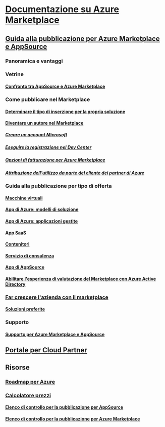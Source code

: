 # [Documentazione su Azure Marketplace](index.md)  

## [Guida alla pubblicazione per Azure Marketplace e AppSource](./marketplace-publishers-guide.md)  
### Panoramica e vantaggi  
### Vetrine  
#### [Confronto tra AppSource e Azure Marketplace](./comparing-appsource-azure-marketplace.md)  

### Come pubblicare nel Marketplace  
#### [Determinare il tipo di inserzione per la propria soluzione](./determine-your-listing-type.md)  
#### [Diventare un autore nel Marketplace](./become-publisher.md)  
##### [Creare un account Microsoft](./guidelines.md)
##### [Eseguire la registrazione nel Dev Center](./register-dev-center.md) 
##### [Opzioni di fatturazione per Azure Marketplace](./billing-options-azure-marketplace.md)  
##### [Attribuzione dell'utilizzo da parte del cliente dei partner di Azure](./azure-partner-customer-usage-attribution.md)

### Guida alla pubblicazione per tipo di offerta 
#### [Macchine virtuali](./marketplace-virtual-machines.md)
#### [App di Azure: modelli di soluzione](./marketplace-solution-templates.md)
#### [App di Azure: applicazioni gestite](./marketplace-managed-apps.md)
#### [App SaaS](./marketplace-saas-applications-technical-publishing-guide.md) 
#### [Contenitori](./marketplace-containers.md)
#### [Servizio di consulenza](./consulting-services.md)  
#### [App di AppSource](./appsource-offer-publishing-guide.md)
#### [Abilitare l'esperienza di valutazione del Marketplace con Azure Active Directory](./enable-trial-using-azure-ad.md)

### [Far crescere l'azienda con il marketplace](./grow-your-business-with-azure-marketplace.md)  
#### [Soluzioni preferite](./preferred-solutions.md) 

### Supporto  
#### [Supporto per Azure Marketplace e AppSource](./support-azure-marketplace.md)  

## [Portale per Cloud Partner](./cloud-partner-portal/cloud-partner-portal-what-is-the-cloud-partner-portal.md)  

## Risorse  
### [Roadmap per Azure](https://azure.microsoft.com/roadmap/)  
### [Calcolatore prezzi](https://azure.microsoft.com/pricing/calculator/)  


#### [Elenco di controllo per la pubblicazione per AppSource](./publishing-checklist-appsource.md)  
#### [Elenco di controllo per la pubblicazione per Azure Marketplace](./publishing-checklist-azure-marketplace.md)  
